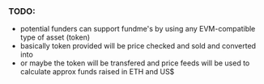 ### TODO:
- potential funders can support fundme's by using any EVM-compatible type of asset (token)
- basically token provided will be price checked and sold and converted into
- or maybe the token will be transfered and price feeds will be used to calculate approx funds raised in ETH and US$
